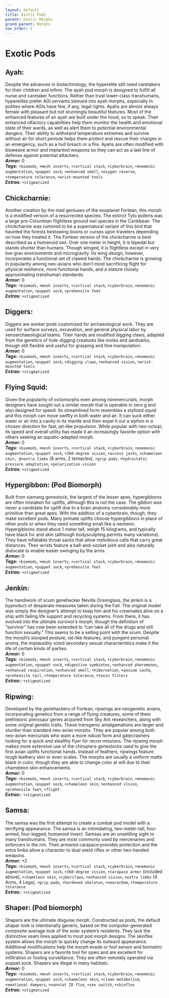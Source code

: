 ```yaml
---
layout: default
title: Exotic Pods
parent: Exotic Morphs
grand_parent: Morphs
nav_order: 2
---
```


# Exotic Pods

## Ayah:

Despite the advances in biotechnology, the hyperelite still need caretakers for their children and inﬁrm. The ayah pod morph is designed to fulfill all nurse and caretaker functions. Rather than trust lower-class transhumans, hyperelites prefer AGI servants sleeved into ayah morphs, especially in polities where AGIs have few, if any, legal rights. Ayahs are almost always female with pleasant but not stunningly beautiful features. Most of the enhanced features of an ayah are built under the hood, so to speak. Their enhanced olfactory capabilities help them monitor the health and emotional state of their wards, as well as alert them to potential environmental dangers. Their ability to withstand temperature extremes and survive without air for short periods helps them protect and rescue their charges in an emergency, such as a hull breach or a ﬁre. Ayahs are often modified with bioweave armor and implanted weapons so they can act as a last line of defense against potential attackers.  
**_Armor:_** 0  
**_Tags:_** `+biomods`, `+mesh inserts`, `+cortical stack`, `+cyberbrain`, `+mnemonic augmentation`, `+puppet sock`, `+enhanced smell`, `+oxygen reserve`, `+temperature tolerance`, `+wrist-mounted tools`  
**_Extras:_** `+stigmatized`

## Chickcharnie:

Another creation by the mad geniuses of the exoplanet Fortean, this morph is a modified version of a resurrected species. The extinct Tyto pollens was a large pre-Columbian flightless ground owl species in the Caribbean. The chickcharnie was rumored to be a supernatural variant of this bird that haunted the forests bestowing boons or curses upon travelers depending on how they treated it. The Fortean version of the chickcharnie is best described as a humanoid owl. Over one meter in height, it is bipedal but stands shorter than humans. Though winged, it is flightless except in very low grav environments and microgravity. Its wing design, however, incorporates a functional set of clawed hands. The chickcharnie is growing in popularity among neo-avians who don’t mind sacrificing flight for physical resilience, more functional hands, and a stature closely approximating transhuman standards.  
**_Armor:_** 0  
**_Tags:_** `+biomods`, `+mesh inserts`, `+cortical stack`, `+cyberbrain`, `+mnemonic augmentation`, `+puppet sock`, `+prehensile feet`  
**_Extras:_** `+stigmatized`

## Diggers:

Diggers are worker pods customized for archaeological work. They are used for surface surveys, excavation, and general physical labor by xenoarchaeological teams. Their hands are modified digging claws, adapted from the genetics of hole-digging creatures like moles and aardvarks, though still flexible and useful for grasping and fine manipulation.  
**_Armor:_** 0  
**_Tags:_** `+biomods`, `+mesh inserts`, `+cortical stack`, `+cyberbrain`, `+mnemonic augmentation`, `+puppet sock`, `+digging claws`, `+enhanced vision`, `+wrist-mounted tools`  
**_Extras:_** `+stigmatized`

## Flying Squid:

Given the popularity of octomorphs even among nonmercurials, morph designers have sought out a similar morph that is operable in zero g and also designed for speed. Its streamlined form resembles a stylized squid and this morph can move swiftly in both water and air. It can suck either water or air into a cavity in its mantle and then expel it out a siphon in a chosen direction for fast, jet-like propulsion. While popular with neo-octopi, its speed and overall utility has made it an increasingly favorite option with others seeking an aquatic-adapted morph.  
**_Armor:_** 0  
**_Tags:_** `+biomods`, `+mesh inserts`, `+cortical stack`, `+cyberbrain`, `+mnemonic augmentation`, `+puppet sock`, `+360-degree vision`, `+access jacks`, `+chameleon skin, @+extra limbs` (8 arms, 2 tentacles), `+grip pads`, `+hydrostatic pressure adaptation`, `+polarization vision`  
**_Extras:_** `+stigmatized`

## Hypergibbon: (Pod Biomorph)

Built from siamang genestock, the largest of the lesser apes, hypergibbons are often mistaken for uplifts, although this is not the case. The gibbon was never a candidate for uplift due to a brain anatomy considerably more primitive than great apes. With the addition of a cyberbrain, though, they make excellent pods. Many primate uplifts choose hypergibbons in place of other pods or when they need something small like a neotenic. Hypergibbons stand about 1 meter tall, weigh 15 kilograms, and typically have black fur and skin (although bodysculpting permits many variations). They have inflatable throat sacks that allow melodious calls that carry great distances. Their wrists feature a ball-and-socket joint and also naturally dislocate to enable easier swinging by the arms.  
**_Armor:_** 0  
**_Tags:_** `+biomods`, `+mesh inserts`, `+cortical stack`, `+cyberbrain`, `+mnemonic augmentation`, `+puppet sock`, `+prehensile feet`  
**_Extras:_** `+stigmatized`

## Jenkin:

The handiwork of scum genehacker Neville Orsonglass, the jenkin is a byproduct of desperate measures taken during the Fall. The original model was simply the designer’s attempt to keep him and his crewmates alive on a ship with failing life support and recycling systems. From there, it has evolved into the ultimate survivor’s morph, though the definition of “survivor” has now been extended to “can take all of the drugs and still function sexually.” This seems to be a selling point with the scum. Despite the morph’s stooped posture, rat-like features, and pungent personal aroma, the implausibly sized secondary sexual characteristics make it the life of certain kinds of parties.  
**_Armor:_** 0  
**_Tags:_** `+biomods`, `+mesh inserts`, `+cortical stack`, `+cyberbrain`, `+mnemonic augmentation`, `+puppet sock`, `+digestive symbiotes`, `+enhanced pheromones`, `+enhanced respiration`, `+enhanced smell`, `+hibernation`, `+possum cache`, `+prehensile tail`, `+temperature tolerance`, `+toxin filters`  
**_Extras:_**: `+stigmatized`

## Ripwing:

Developed by the genehackers of Fortean, ripwings are neogenetic avians, incorporating genetics from a range of flying creatures, some of them prehistoric pterosaur genes acquired from Sky Ark researchers, along with some original genetic traits. These transgenic amalgamations are larger and sturdier than standard neo-avian morphs. They are popular among both neo-avian mercurials who want a more robust form and gatecrashers looking for a quick and stealthy flyer for recon missions. The ripwing morph makes more extensive use of the chiroptera genestocks used to give the first avian uplifts functional hands. Instead of feathers, ripwings feature tough leathery skin or even scales. The morphs are usually a uniform matte black in color, though they are able to change color at will due to their chameleon skin enhancements.  
**_Armor:_** 0  
**_Tags:_** `+biomods`, `+mesh inserts`, `+cortical stack`, `+cyberbrain`, `+mnemonic augmentation`, `+puppet sock`, `+chameleon skin`, `+enhanced vision`, `+prehensile feet`, `+flight`  
**_Extras:_**: `+stigmatized`

## Samsa:

The samsa was the ﬁrst attempt to create a combat pod model with a terrifying appearance. The samsa is an intimidating, two-meter-tall, four-armed, four-legged, humanoid insect. Samsas are an unsettling sight to many transhumans. They are most commonly used by mercenaries and enforcers in the rim. Their armored carapace provides protection and the extra limbs allow a character to dual wield rifles or other two-handed weapons.  
**_Armor:_** +2  
**_Tags:_** `+biomods`, `+mesh inserts`, `+cortical stack`, `+cyberbrain`, `+mnemonic augmentation`, `+puppet sock`, `+360-degree vision`, `+carapace armor` (included above), `+chameleon skin`, `+cyberclaws`, `+enhanced vision`, `+extra limbs` (4 Arms, 4 Legs), `+grip pads`, `+hardened skeleton`, `+neurachem`, `+temperature tolerance`  
**_Extras:_**: `+stigmatized`

## Shaper: (Pod biomorph)

Shapers are the ultimate disguise morph. Constructed as pods, the default shaper look is intentionally generic, based on the computer-generated composite average look of the solar system’s residents. They lack the distinctive seam lines applied to most pod morph designs. The skinflex system allows the morph to quickly change its outward appearance. Additional modifications help the morph evade or fool sensor and biometric systems. Shapers are a favorite tool for spies and are excellent for infiltration or fooling surveillance. They are often remotely operated via puppet sock. Shapers are illegal in many habitats.  
**_Armor:_** 0  
**_Tags:_** `+biomods`, `+mesh inserts`, `+cortical stack`, `+cyberbrain`, `+mnemonic augmentation`, `+puppet sock`, `+chameleon skin`, `+clean metabolism`, `+emotional dampers`, `+nanotat ID flux`, `+sex switch`, `+skinflex`  
**_Extras:_** `+stigmatized`
